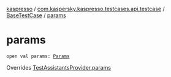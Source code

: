 [kaspresso](../../index.md) / [com.kaspersky.kaspresso.testcases.api.testcase](../index.md) / [BaseTestCase](index.md) / [params](./params.md)

# params

`open val params: `[`Params`](../../com.kaspersky.kaspresso.params/-params/index.md)

Overrides [TestAssistantsProvider.params](../../com.kaspersky.kaspresso.testcases.core.testassistants/-test-assistants-provider/params.md)

